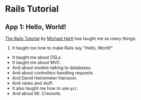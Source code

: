 Rails Tutorial 
=====

App 1: Hello, World! 
---

[The Rails Tutorial][rails] by [Michael Hartl][hartl] has taught me so many things: 

1. It taught me how to make Rails say "Hello, World!"
+ It taught me about DSLs. 
+ It taught me about MVC.
+ And about models talking to databases. 
+ And about controllers handling requests. 
+ And David Heinemeier Hansson.
+ And views and stuff. 
+ It also taught me how to use `git`. 
+ And about Mr. Creosote. 

[rails]: http://www.railstutorial.org/book "The online version of the book" 
[hartl]: http://www.michaelhartl.com/ "Hartl's personal webpage"
